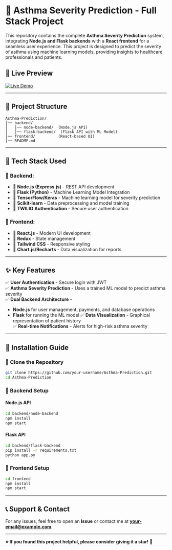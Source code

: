 # 🏥 Asthma Severity Prediction - Full Stack Project

This repository contains the complete **Asthma Severity Prediction** system, integrating **Node.js and Flask backends** with a **React frontend** for a seamless user experience. This project is designed to predict the severity of asthma using machine learning models, providing insights to healthcare professionals and patients.

## 🚀 Live Preview
[![Live Demo](https://img.shields.io/badge/Live%20Demo-Click%20Here-brightgreen)]([https://asthmaseverityprediction.netlify.app/](https://asthmaseverityprediction.netlify.app/))

---

## 📌 Project Structure
```
Asthma-Prediction/
│── backend/
│   │── node-backend/  (Node.js API)
│   │── flask-backend/  (Flask API with ML Model)
│── frontend/          (React-based UI)
│── README.md
```

---

## 🚀 Tech Stack Used

### 📌 Backend:
- 🔹 **Node.js (Express.js)** - REST API development
- 🔹 **Flask (Python)** - Machine Learning Model Integration
- 🔹 **TensorFlow/Keras** - Machine learning model for severity prediction
- 🔹 **Scikit-learn** - Data preprocessing and model training
- 🔹 **TWILIO Authentication** - Secure user authentication

### 🎨 Frontend:
- 🔹 **React.js** - Modern UI development
- 🔹 **Redux** - State management
- 🔹 **Tailwind CSS** - Responsive styling
- 🔹 **Chart.js/Recharts** - Data visualization for reports

---

## ✨ Key Features
✅ **User Authentication** - Secure login with JWT  
✅ **Asthma Severity Prediction** - Uses a trained ML model to predict asthma severity  
✅ **Dual Backend Architecture** -
   - **Node.js** for user management, payments, and database operations
   - **Flask** for running the ML model
✅ **Data Visualization** - Graphical representation of patient history  
✅ **Real-time Notifications** - Alerts for high-risk asthma severity  

---

## 📜 Installation Guide

### 🔹 Clone the Repository
```bash
git clone https://github.com/your-username/Asthma-Prediction.git
cd Asthma-Prediction
```

### 🔹 Backend Setup

#### **Node.js API**
```bash
cd backend/node-backend
npm install
npm start
```

#### **Flask API**
```bash
cd backend/flask-backend
pip install -r requirements.txt
python app.py
```

### 🔹 Frontend Setup
```bash
cd frontend
npm install
npm start
```

---



## 📞 Support & Contact
For any issues, feel free to open an **Issue** or contact me at **your-email@example.com**.

---

**⭐ If you found this project helpful, please consider giving it a star!** 🌟


